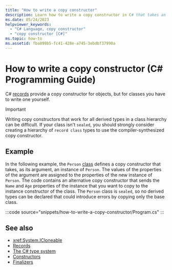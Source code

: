 ```yaml
---
title: "How to write a copy constructor"
description: Learn how to write a copy constructor in C# that takes an instance of class and returns a new instance with the values of the input.
ms.date: 05/24/2023
helpviewer_keywords: 
  - "C# Language, copy constructor"
  - "copy constructor [C#]"
ms.topic: how-to
ms.assetid: fba899b5-fc41-428e-a745-3ebdbf37990a
---
```

# How to write a copy constructor (C# Programming Guide)

C# [records](../../fundamentals/types/records.md) provide a copy constructor for objects, but for classes you have to write one yourself.

> [!IMPORTANT]
> Writing copy constructors that work for all derived types in a class hierarchy can be difficult. If your class isn't `sealed`, you should strongly consider creating a hierarchy of `record class` types to use the compiler-synthesized copy constructor.

## Example

In the following example, the `Person` [class](../../language-reference/keywords/class.md) defines a copy constructor that takes, as its argument, an instance of `Person`. The values of the properties of the argument are assigned to the properties of the new instance of `Person`. The code contains an alternative copy constructor that sends the `Name` and `Age` properties of the instance that you want to copy to the instance constructor of the class. The `Person` class is `sealed`, so no derived types can be declared that could introduce errors by copying only the base class.

:::code source="snippets/how-to-write-a-copy-constructor/Program.cs" :::

## See also

- <xref:System.ICloneable>
- [Records](../../fundamentals/types/records.md)
- [The C# type system](../../fundamentals/types/index.md)
- [Constructors](./constructors.md)
- [Finalizers](./finalizers.md)
